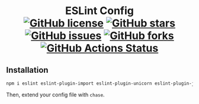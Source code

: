 <div align="center">
<h1>ESLint Config<br>
<a href="https://github.com/ChxseH/eslint-config/blob/master/LICENSE.md"><img alt="GitHub license" src="https://img.shields.io/github/license/ChxseH/eslint-config"></a>
<a href="https://github.com/ChxseH/eslint-config/stargazers"><img alt="GitHub stars" src="https://img.shields.io/github/stars/ChxseH/eslint-config"></a>
<a href="https://github.com/ChxseH/eslint-config/issues"><img alt="GitHub issues" src="https://img.shields.io/github/issues/ChxseH/eslint-config"></a>
<a href="https://github.com/ChxseH/eslint-config/network"><img alt="GitHub forks" src="https://img.shields.io/github/forks/ChxseH/eslint-config"></a>
<a href="https://github.com/ChxseH/eslint-config/actions/workflows/linter.yml"><img alt="GitHub Actions Status" src="https://github.com/ChxseH/eslint-config/actions/workflows/linter.yml/badge.svg"></a>
</h1></div>

## Installation  

```bash
npm i eslint eslint-plugin-import eslint-plugin-unicorn eslint-plugin-jsdoc eslint-config-chase --save-dev
```

Then, extend your config file with `chase`.
